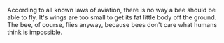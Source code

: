 According to all known laws of aviation, there is no way a bee should be able to fly. 
It's wings are too small to get its fat little body off the ground. The bee, of course, 
flies anyway, because bees don't care what humans think is impossible.
